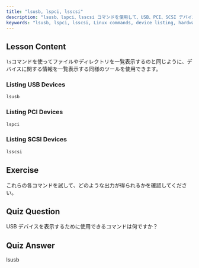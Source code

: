 ```yaml
---
title: "lsusb, lspci, lsscsi"
description: "lsusb、lspci、lsscsi コマンドを使用して、USB、PCI、SCSI デバイスを一覧表示する方法を学びます。この初心者向けのガイドで Linux ハードウェアを理解しましょう。"
keywords: "lsusb, lspci, lsscsi, Linux commands, device listing, hardware information, Linux tutorial, beginner guide"
---
```


## Lesson Content

`ls`コマンドを使ってファイルやディレクトリを一覧表示するのと同じように、デバイスに関する情報を一覧表示する同様のツールを使用できます。

### Listing USB Devices

```bash
lsusb
```

### Listing PCI Devices

```bash
lspci
```

### Listing SCSI Devices

```bash
lsscsi
```

## Exercise

これらの各コマンドを試して、どのような出力が得られるかを確認してください。

## Quiz Question

USB デバイスを表示するために使用できるコマンドは何ですか？

## Quiz Answer

lsusb
